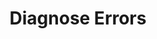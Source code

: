 ---
sidebar_position: 5
title: "Diagnose Errors"
sidebar_label: "Diagnose Errors"
description: "Systematically identify problems in Debian environments - perform error analysis, trace problem sources, execute diagnostic procedures, and implement systematic troubleshooting."
keywords:
  - "debian error diagnosis"
  - "error analysis"
  - "problem identification"
  - "diagnostic procedures"
  - "systematic troubleshooting"
tags:
  - debian
  - error-diagnosis
  - error-analysis
  - problem-identification
  - diagnostic-analysis
slug: /linux/debian/troubleshooting/common-errors/diagnose-errors
---